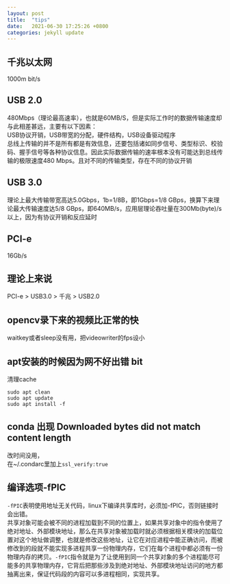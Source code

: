 ```yaml
---
layout: post
title:  "tips"
date:   2021-06-30 17:25:26 +0800
categories: jekyll update
---
```


## 千兆以太网
1000m bit/s

## USB 2.0
480Mbps（理论最高速率），也就是60MB/S，但是实际工作时的数据传输速度却与此相差甚远，主要有以下因素：  
USB协议开销，USB带宽的分配，硬件结构，USB设备驱动程序   
总线上传输的并不是所有都是有效信息，还要包括诸如同步信号、类型标识、校验码、握手信号等各种协议信息。因此实际数据传输的速率根本没有可能达到总线传输的极限速度480 Mbps。且对不同的传输类型，存在不同的协议开销

## USB 3.0
理论上最大传输带宽高达5.0Gbps，1b=1/8B，即1Gbps=1/8 GBps，换算下来理论最大传输速度达5/8 GBps，即640MB/s，应用层理论吞吐量在300Mb(byte)/s以上，因为有协议开销和反应延时

## PCI-e
16Gb/s

## 理论上来说
PCI-e > USB3.0 > 千兆 > USB2.0

## opencv录下来的视频比正常的快
waitkey或者sleep没有用，把videowriter的fps设小

## apt安装的时候因为网不好出错 bit
清理cache   
```
sudo apt clean
sudo apt update
sudo apt install -f
```

## conda 出现 Downloaded bytes did not match content length
改时间没用，  
在~/.condarc里加上`ssl_verify:true`
## 编译选项-fPIC
`-fPIC`表明使用地址无关代码，linux下编译共享库时，必须加-fPIC，否则链接时会出错。  
共享对象可能会被不同的进程加载到不同的位置上，如果共享对象中的指令使用了绝对地址、外部模块地址，那么在共享对象被加载时就必须根据相关模块的加载位置对这个地址做调整，也就是修改这些地址，让它在对应进程中能正确访问，而被修改到的段就不能实现多进程共享一份物理内存，它们在每个进程中都必须有一份物理内存的拷贝。`-fPIC`指令就是为了让使用到同一个共享对象的多个进程能尽可能多的共享物理内存，它背后把那些涉及到绝对地址、外部模块地址访问的地方都抽离出来，保证代码段的内容可以多进程相同，实现共享。
